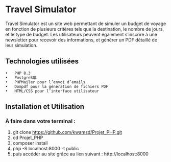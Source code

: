 # Travel Simulator

Travel Simulator est un site web permettant de simuler un budget de voyage en fonction de plusieurs critères tels que la destination, le nombre de jours, et le type de budget. Les utilisateurs peuvent également s’inscrire à une newsletter pour recevoir des informations, et générer un PDF détaillé de leur simulation.

## Technologies utilisées

	•	PHP 8.3
	•	PostgreSQL
	•	PHPMailer pour l’envoi d’emails
	•	Dompdf pour la génération de fichiers PDF
	•	HTML/CSS pour l’interface utilisateur

## Installation et Utilisation
### À faire dans votre terminal :
1. git clone https://github.com/kwamsd/Projet_PHP.git
2. cd Projet_PHP
3. composer install
4. php -S localhost:8000 -t public
5. puis accéder au site grâce au lien suivant : http://localhost:8000
